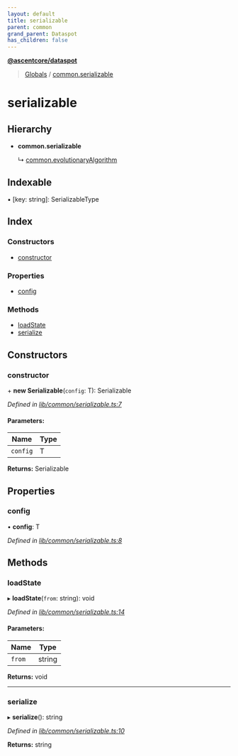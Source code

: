 ```yaml
---
layout: default
title: serializable
parent: common
grand_parent: Dataspot
has_children: false
---
```


**[@ascentcore/dataspot](../README.md)**

> [Globals](../globals.md) / [common.serializable](common_serializable)

# serializable

## Hierarchy

* **common.serializable**

  ↳ [common.evolutionaryAlgorithm](common_evolutionaryalgorithm)

## Indexable

▪ [key: string]: SerializableType

## Index

### Constructors

* [constructor](common_serializable#constructor)

### Properties

* [config](common_serializable#config)

### Methods

* [loadState](common_serializable#loadstate)
* [serialize](common_serializable#serialize)

## Constructors

### constructor

\+ **new Serializable**(`config`: T): Serializable

*Defined in [lib/common/serializable.ts:7](https://github.com/ascentcore/dataspot/blob/7114653/lib/common/serializable.ts#L7)*

#### Parameters:

Name | Type |
------ | ------ |
`config` | T |

**Returns:** Serializable

## Properties

### config

•  **config**: T

*Defined in [lib/common/serializable.ts:8](https://github.com/ascentcore/dataspot/blob/7114653/lib/common/serializable.ts#L8)*

## Methods

### loadState

▸ **loadState**(`from`: string): void

*Defined in [lib/common/serializable.ts:14](https://github.com/ascentcore/dataspot/blob/7114653/lib/common/serializable.ts#L14)*

#### Parameters:

Name | Type |
------ | ------ |
`from` | string |

**Returns:** void

___

### serialize

▸ **serialize**(): string

*Defined in [lib/common/serializable.ts:10](https://github.com/ascentcore/dataspot/blob/7114653/lib/common/serializable.ts#L10)*

**Returns:** string
